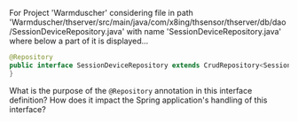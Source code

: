 For Project 'Warmduscher' considering file in path 'Warmduscher/thserver/src/main/java/com/x8ing/thsensor/thserver/db/dao/SessionDeviceRepository.java' with name 'SessionDeviceRepository.java' where below a part of it is displayed...

```java
@Repository
public interface SessionDeviceRepository extends CrudRepository<SessionDevice, String> {
}
```

What is the purpose of the `@Repository` annotation in this interface definition? How does it impact the Spring application's handling of this interface?
